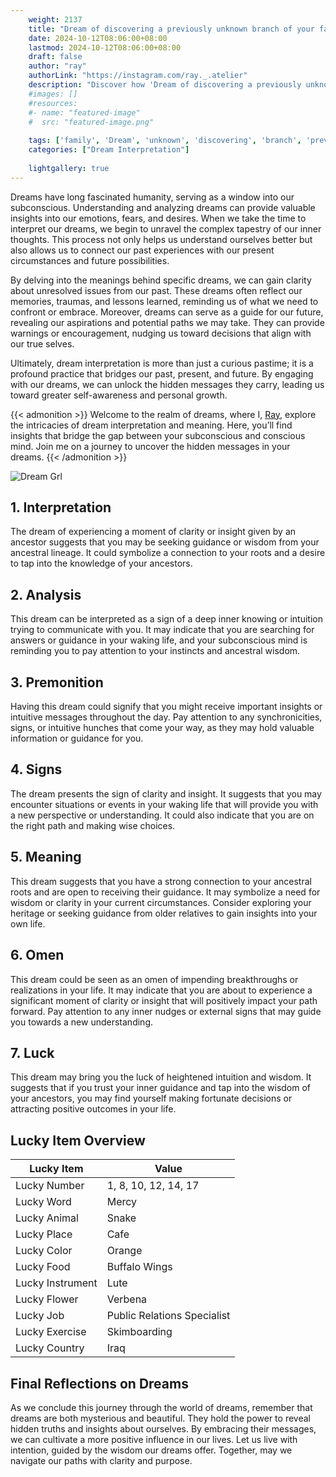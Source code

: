 ```yaml
---
    weight: 2137
    title: "Dream of discovering a previously unknown branch of your family tree."  # Assuming 'title' column exists
    date: 2024-10-12T08:06:00+08:00
    lastmod: 2024-10-12T08:06:00+08:00
    draft: false
    author: "ray"
    authorLink: "https://instagram.com/ray._.atelier"
    description: "Discover how 'Dream of discovering a previously unknown branch of your family tree.' can interpret your future and uncover its significant meanings in your life."
    #images: []
    #resources:
    #- name: "featured-image"
    #  src: "featured-image.png"
    
    tags: ['family', 'Dream', 'unknown', 'discovering', 'branch', 'previously', 'tree']
    categories: ["Dream Interpretation"]
    
    lightgallery: true
---
```

    
Dreams have long fascinated humanity, serving as a window into our subconscious. Understanding and analyzing dreams can provide valuable insights into our emotions, fears, and desires. When we take the time to interpret our dreams, we begin to unravel the complex tapestry of our inner thoughts. This process not only helps us understand ourselves better but also allows us to connect our past experiences with our present circumstances and future possibilities.

By delving into the meanings behind specific dreams, we can gain clarity about unresolved issues from our past. These dreams often reflect our memories, traumas, and lessons learned, reminding us of what we need to confront or embrace. Moreover, dreams can serve as a guide for our future, revealing our aspirations and potential paths we may take. They can provide warnings or encouragement, nudging us toward decisions that align with our true selves.

Ultimately, dream interpretation is more than just a curious pastime; it is a profound practice that bridges our past, present, and future. By engaging with our dreams, we can unlock the hidden messages they carry, leading us toward greater self-awareness and personal growth.

{{< admonition >}}
Welcome to the realm of dreams, where I, [Ray](https://instagram.com/ray._.atelier), explore the intricacies of dream interpretation and meaning. Here, you’ll find insights that bridge the gap between your subconscious and conscious mind. Join me on a journey to uncover the hidden messages in your dreams.
{{< /admonition >}}

![Dream Grl](https://cdn.pixabay.com/photo/2017/11/02/03/35/gothic-2910057_1280.jpg "Dream Grl")

## 1. Interpretation
 The dream of experiencing a moment of clarity or insight given by an ancestor suggests that you may be seeking guidance or wisdom from your ancestral lineage. It could symbolize a connection to your roots and a desire to tap into the knowledge of your ancestors.

## 2. Analysis
 This dream can be interpreted as a sign of a deep inner knowing or intuition trying to communicate with you. It may indicate that you are searching for answers or guidance in your waking life, and your subconscious mind is reminding you to pay attention to your instincts and ancestral wisdom.

## 3. Premonition
 Having this dream could signify that you might receive important insights or intuitive messages throughout the day. Pay attention to any synchronicities, signs, or intuitive hunches that come your way, as they may hold valuable information or guidance for you.

## 4. Signs
 The dream presents the sign of clarity and insight. It suggests that you may encounter situations or events in your waking life that will provide you with a new perspective or understanding. It could also indicate that you are on the right path and making wise choices.

## 5. Meaning
 This dream suggests that you have a strong connection to your ancestral roots and are open to receiving their guidance. It may symbolize a need for wisdom or clarity in your current circumstances. Consider exploring your heritage or seeking guidance from older relatives to gain insights into your own life.

## 6. Omen
 This dream could be seen as an omen of impending breakthroughs or realizations in your life. It may indicate that you are about to experience a significant moment of clarity or insight that will positively impact your path forward. Pay attention to any inner nudges or external signs that may guide you towards a new understanding.

## 7. Luck
 This dream may bring you the luck of heightened intuition and wisdom. It suggests that if you trust your inner guidance and tap into the wisdom of your ancestors, you may find yourself making fortunate decisions or attracting positive outcomes in your life.

## Lucky Item Overview
| Lucky Item          | Value              |
|---------------|--------------------|
| Lucky Number        | 1, 8, 10, 12, 14, 17  |
| Lucky Word          | Mercy |
| Lucky Animal        | Snake |
| Lucky Place         | Cafe     |
| Lucky Color         | Orange     |
| Lucky Food          | Buffalo Wings      |
| Lucky Instrument    | Lute |
| Lucky Flower        | Verbena    |
| Lucky Job           | Public Relations Specialist       |
| Lucky Exercise      | Skimboarding  |
| Lucky Country       | Iraq    |


##  Final Reflections on Dreams

As we conclude this journey through the world of dreams, remember that dreams are both mysterious and beautiful. They hold the power to reveal hidden truths and insights about ourselves. By embracing their messages, we can cultivate a more positive influence in our lives. Let us live with intention, guided by the wisdom our dreams offer. Together, may we navigate our paths with clarity and purpose.
